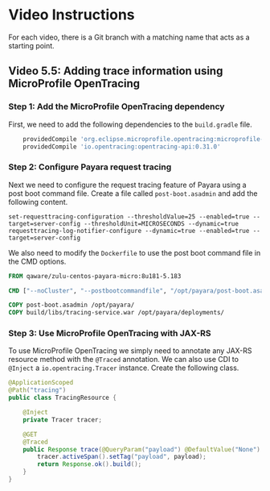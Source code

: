 # Video Instructions

For each video, there is a Git branch with a matching name that acts as a
starting point.

## Video 5.5: Adding trace information using MicroProfile OpenTracing

### Step 1: Add the MicroProfile OpenTracing dependency

First, we need to add the following dependencies to the `build.gradle` file.

```groovy
    providedCompile 'org.eclipse.microprofile.opentracing:microprofile-opentracing-api:1.1'
    providedCompile 'io.opentracing:opentracing-api:0.31.0'
```

### Step 2: Configure Payara request tracing

Next we need to configure the request tracing feature of Payara using a post boot command file.
Create a file called `post-boot.asadmin` and add the following content.

```
set-requesttracing-configuration --thresholdValue=25 --enabled=true --target=server-config --thresholdUnit=MICROSECONDS --dynamic=true
requesttracing-log-notifier-configure --dynamic=true --enabled=true --target=server-config
```

We also need to modify the `Dockerfile` to use the post boot command file in the CMD options. 

```dockerfile
FROM qaware/zulu-centos-payara-micro:8u181-5.183

CMD ["--noCluster", "--postbootcommandfile", "/opt/payara/post-boot.asadmin", "--deploymentDir", "/opt/payara/deployments"]

COPY post-boot.asadmin /opt/payara/
COPY build/libs/tracing-service.war /opt/payara/deployments/
```

### Step 3: Use MicroProfile OpenTracing with JAX-RS

To use MicroProfile OpenTracing we simply need to annotate any JAX-RS resource method with the `@Traced` annotation. 
We can also use CDI to `@Inject` a `io.opentracing.Tracer` instance. Create the following class.

```java
@ApplicationScoped
@Path("tracing")
public class TracingResource {

    @Inject
    private Tracer tracer;

    @GET
    @Traced
    public Response trace(@QueryParam("payload") @DefaultValue("None") String payload) {
        tracer.activeSpan().setTag("payload", payload);
        return Response.ok().build();
    }
}
```
 